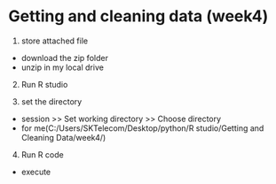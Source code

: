 # Getting and cleaning data (week4)


1. store attached file
  - download the zip folder
  - unzip in my local drive
  
2. Run R studio

3. set the directory
  - session >> Set working directory >> Choose directory
  - for me(C:/Users/SKTelecom/Desktop/python/R studio/Getting and Cleaning Data/week4/)
  
4. Run R code
  - execute
